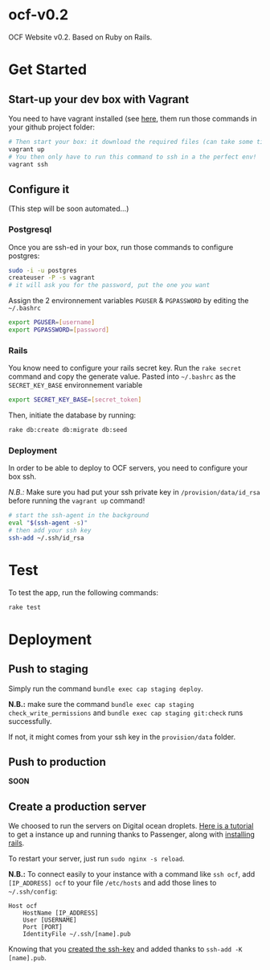 ocf-v0.2
=================

OCF Website v0.2. Based on Ruby on Rails.

# Get Started

## Start-up your dev box with Vagrant

You need to have vagrant installed (see [here](https://github.com/ourcommonfuture/dev-setup/), them run those commands in your github project folder:
```bash
# Then start your box: it download the required files (can take some times) and run the VM
vagrant up
# You then only have to run this command to ssh in a the perfect env!
vagrant ssh
```

## Configure it

(This step will be soon automated...)

### Postgresql

Once you are ssh-ed in your box, run those commands to configure postgres:

```bash
sudo -i -u postgres
createuser -P -s vagrant
# it will ask you for the password, put the one you want
```

Assign the 2 environnement variables `PGUSER` & `PGPASSWORD` by editing the `~/.bashrc`

```bash
export PGUSER=[username]
export PGPASSWORD=[password]
```

### Rails

You know need to configure your rails secret key. Run the `rake secret` command and copy the generate value. Pasted into `~/.bashrc` as the `SECRET_KEY_BASE` environnement variable


```bash
export SECRET_KEY_BASE=[secret_token]
```

Then, initiate the database by running:

```bash
rake db:create db:migrate db:seed
```

### Deployment

In order to be able to deploy to OCF servers, you need to configure your box ssh.

*N.B.:* Make sure you had put your ssh private key in `/provision/data/id_rsa` before running the `vagrant up` command!

```bash
# start the ssh-agent in the background
eval "$(ssh-agent -s)"
# then add your ssh key
ssh-add ~/.ssh/id_rsa
```

# Test


To test the app, run the following commands:

```bash
rake test
```

# Deployment

## Push to staging

Simply run the command `bundle exec cap staging deploy`.

**N.B.:** make sure the command `bundle exec cap staging check_write_permissions` and `bundle exec cap staging git:check` runs successfully.

If not, it might comes from your ssh key in the `provision/data` folder.

## Push to production

**SOON**

## Create a production server

We choosed to run the servers on Digital ocean droplets. [Here is a tutorial](https://www.digitalocean.com/community/tutorials/how-to-deploy-a-rails-app-with-passenger-and-nginx-on-ubuntu-14-04) to get a instance up and running thanks to Passenger, along with [installing rails](https://gorails.com/setup/ubuntu/14.10).

To restart your server, just run `sudo nginx -s reload`.

**N.B.:** To connect easily to your instance with a command like `ssh ocf`, add `[IP_ADDRESS] ocf` to your file `/etc/hosts` and add those lines to `~/.ssh/config`:

```
Host ocf
	HostName [IP_ADDRESS]
	User [USERNAME]
	Port [PORT]
	IdentityFile ~/.ssh/[name].pub
```

Knowing that you [created the ssh-key](https://help.github.com/articles/generating-ssh-keys/) and added thanks to `ssh-add -K [name].pub`.
